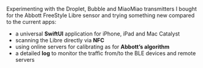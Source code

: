 Experimenting with the Droplet, Bubble and MiaoMiao transmitters I bought for the Abbott FreeStyle Libre sensor and trying something new compared to the current apps:

* a universal **SwiftUI** application for iPhone, iPad and Mac Catalyst
* scanning the Libre directly via **NFC**
* using online servers for calibrating as for **Abbott’s algorithm**
* a detailed **log** to monitor the traffic from/to the BLE devices and remote servers
